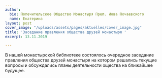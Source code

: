 ```yaml
---
author:
  bio: Попечительское Общество Монастыря Преп. Иова Почаевского
  name: Екатерина
layout: post
cover_image: "/uploads/assets/pages/aktuelles/cover_image.jpg"
title: 'Заседание правления общества друзей монастыря '
excerpt: 13.11.2019

---
```

В нашей монастырской библиотеке состоялось очередное заседание правления общества друзей монастыря на котором решались текущие вопросы и обсуждались планы деятельности ощества на ближайшее будущее.